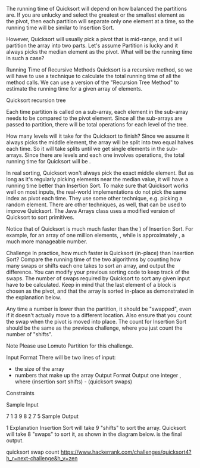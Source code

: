 The running time of Quicksort will depend on how balanced the partitions are. If you are unlucky and select the greatest or the smallest element as the pivot, then each partition will separate only one element at a time, so the running time will be similar to Insertion Sort.

However, Quicksort will usually pick a pivot that is mid-range, and it will partition the array into two parts. Let's assume Partition is lucky and it always picks the median element as the pivot. What will be the running time in such a case?

Running Time of Recursive Methods 
Quicksort is a recursive method, so we will have to use a technique to calculate the total running time of all the method calls. We can use a version of the "Recursion Tree Method" to estimate the running time for a given array of  elements.

Quicksort recursion tree

Each time partition is called on a sub-array, each element in the sub-array needs to be compared to the pivot element. Since all the sub-arrays are passed to partition, there will be  total operations for each level of the tree.

How many levels will it take for the Quicksort to finish? Since we assume it always picks the middle element, the array will be split into two equal halves each time. So it will take  splits until we get single elements in the sub-arrays. Since there are  levels and each one involves  operations, the total running time for Quicksort will be .

In real sorting, Quicksort won't always pick the exact middle element. But as long as it's regularly picking elements near the median value, it will have a running time better than Insertion Sort. To make sure that Quicksort works well on most inputs, the real-world implementations do not pick the same index as pivot each time. They use some other technique, e.g. picking a random element. There are other techniques, as well, that can be used to improve Quicksort. The Java Arrays class uses a modified version of Quicksort to sort primitives.

Notice that  of Quicksort is much much faster than the ) of Insertion Sort. For example, for an array of one million elements,  , while  is approximately , a much more manageable number.

Challenge 
In practice, how much faster is Quicksort (in-place) than Insertion Sort? Compare the running time of the two algorithms by counting how many swaps or shifts each one takes to sort an array, and output the difference. You can modify your previous sorting code to keep track of the swaps. The number of swaps required by Quicksort to sort any given input have to be calculated. Keep in mind that the last element of a block is chosen as the pivot, and that the array is sorted in-place as demonstrated in the explanation below.

Any time a number is lower than the partition, it should be "swapped", even if it doesn't actually move to a different location. Also ensure that you count the swap when the pivot is moved into place. The count for Insertion Sort should be the same as the previous challenge, where you just count the number of "shifts".

Note 
Please use Lomuto Partition for this challenge.

Input Format 
There will be two lines of input:

 - the size of the array
 -  numbers that make up the array
Output Format 
Output one integer , where  (insertion sort shifts) - (quicksort swaps)

Constraints 
 

Sample Input

7
1 3 9 8 2 7 5
Sample Output

1
Explanation 
Insertion Sort will take 9 "shifts" to sort the array. Quicksort will take 8 "swaps" to sort it, as shown in the diagram below.  is the final output.

quicksort swap count
https://www.hackerrank.com/challenges/quicksort4?h_r=next-challenge&h_v=zen
